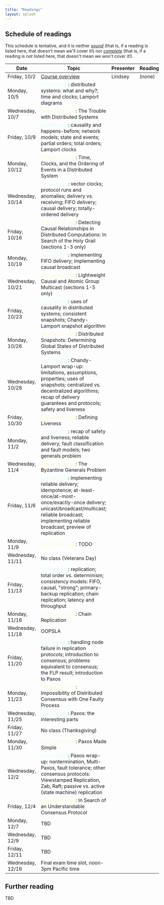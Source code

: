 ```yaml
---
title: "Readings"
layout: splash
---
```


<style type="text/css">
span.discussion { color: lemonchiffon }
span.lecture { color: lightcyan }
</style>

## Schedule of readings

This schedule is tentative, and it is neither [_sound_](https://en.wikipedia.org/wiki/Soundness) (that is, if a reading is listed here, that doesn't mean we'll cover it!) nor [_complete_](https://en.wikipedia.org/wiki/Completeness_(logic)) (that is, if a reading is *not* listed here, that doesn't mean we *won't* cover it!).

| Date             | Topic                                          | Presenter            | Reading                                             | Notes
|------------------|------------------------------------------------|----------------------|-----------------------------------------------------|---------------------------------
| Friday, 10/2     | [Course overview](course-overview.html)        | Lindsey              | (none)
| Monday, 10/5     | <span class="lecture">Lecture day</span>: distributed systems: what and why?; time and clocks; Lamport diagrams
| Wednesday, 10/7  | <span class="discussion">Discussion day</span>: The Trouble with Distributed Systems
| Friday, 10/9     | <span class="lecture">Lecture day</span>: causality and happens-before; network models; state and events; partial orders; total orders; Lamport clocks
| Monday, 10/12    | <span class="discussion">Discussion day</span>: Time, Clocks, and the Ordering of Events in a Distributed System
| Wednesday, 10/14 | <span class="lecture">Lecture day</span>: vector clocks; protocol runs and anomalies; delivery vs. receiving; FIFO delivery; causal delivery; totally-ordered delivery
| Friday, 10/16    | <span class="discussion">Discussion day</span>: Detecting Causal Relationships in Distributed Computations: In Search of the Holy Grail (sections 1-3 only)
| Monday, 10/19    | <span class="lecture">Lecture day</span>: implementing FIFO delivery; implementing causal broadcast
| Wednesday, 10/21 | <span class="discussion">Discussion day</span>: Lightweight Causal and Atomic Group Multicast (sections 1-5 only)
| Friday, 10/23    | <span class="lecture">Lecture day</span>: uses of causality in distributed systems; consistent snapshots; Chandy-Lamport snapshot algorithm
| Monday, 10/26    | <span class="discussion">Discussion day</span>: Distributed Snapshots: Determining Global States of Distributed Systems
| Wednesday, 10/28 | <span class="lecture">Lecture day</span>: Chandy-Lamport wrap-up: limitations, assumptions, properties; uses of snapshots; centralized vs. decentralized algorithms; recap of delivery guarantees and protocols; safety and liveness
| Friday, 10/30    | <span class="discussion">Discussion day</span>: Defining Liveness
| Monday, 11/2     | <span class="lecture">Lecture day</span>: recap of safety and liveness; reliable delivery; fault classification and fault models; two generals problem
| Wednesday, 11/4  | <span class="discussion">Discussion day</span>: The Byzantine Generals Problem
| Friday, 11/6     | <span class="lecture">Lecture day</span>: implementing reliable delivery; idempotence; at-least-once/at-most-once/exactly-once delivery; unicast/broadcast/multicast; reliable broadcast; implementing reliable broadcast; preview of replication
| Monday, 11/9     | <span class="discussion">Discussion day</span>: TODO
| Wednesday, 11/11 | No class (Veterans Day)
| Friday, 11/13    | <span class="lecture">Lecture day</span>: replication; total order vs. determinism; consistency models: FIFO, causal, "strong"; primary-backup replication; chain replication; latency and throughput
| Monday, 11/16    | <span class="discussion">Discussion day</span>: Chain Replication
| Wednesday, 11/18 | OOPSLA
| Friday, 11/20    | <span class="lecture">Lecture day</span>: handling node failure in replication protocols; introduction to consensus; problems equivalent to consensus; the FLP result; introduction to Paxos
| Monday, 11/23    | <span class="discussion">Discussion day</span>: Impossibility of Distributed Consensus with One Faulty Process
| Wednesday, 11/25 | <span class="lecture">Lecture day</span>: Paxos: the interesting parts
| Friday, 11/27    | No class (Thanksgiving)
| Monday, 11/30    | <span class="discussion">Discussion day</span>: Paxos Made Simple
| Wednesday, 12/2  | <span class="lecture">Lecture day</span>: Paxos wrap-up: nontermination, Multi-Paxos, fault tolerance; other consensus protocols: Viewstamped Replication, Zab, Raft; passive vs. active (state machine) replication
| Friday, 12/4     | <span class="discussion">Discussion day</span>: In Search of an Understandable Consensus Protocol
| Monday, 12/7     | TBD
| Wednesday, 12/9  | TBD
| Friday, 12/11    | TBD
| Wednesday, 12/16 | Final exam time slot, noon-3pm Pacific time

## Further reading

TBD
